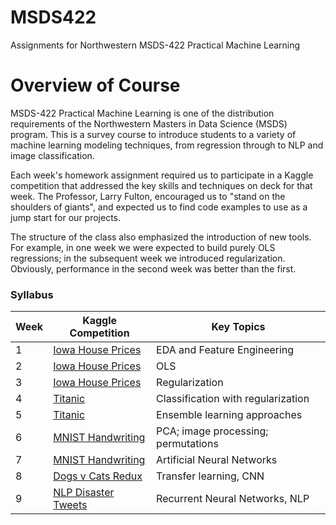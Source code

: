 # MSDS422
Assignments for Northwestern MSDS-422 Practical Machine Learning

# Overview of Course
MSDS-422 Practical Machine Learning is one of the distribution requirements of the Northwestern Masters in Data Science (MSDS) program.  This is a survey course to introduce students to a variety of machine learning modeling techniques, from regression through to NLP and image classification.

Each week's homework assignment required us to participate in a Kaggle competition that addressed the key skills and techniques on deck for that week.  The Professor, Larry Fulton, encouraged us to "stand on the shoulders of giants", and expected us to find code examples to use as a jump start for our projects.

The structure of the class also emphasized the introduction of new tools.  For example, in one week we were expected to build purely OLS regressions; in the subsequent week we introduced regularization.  Obviously, performance in the second week was better than the first.

### Syllabus

| Week | Kaggle Competition                                                                                                                                                | Key Topics                          |
| ---- | ----------------------------------------------------------------------------------------------------------------------------------------------------------------- | ----------------------------------- |
| 1    | [Iowa House Prices](https://www.kaggle.com/c/house-prices-advanced-regression-techniques)                                                                         | EDA and Feature Engineering         |
| 2    | [Iowa House Prices](https://www.kaggle.com/c/house-prices-advanced-regression-techniques)                                                                         | OLS                                 |
| 3    | [](https://www.kaggle.com/c/house-prices-advanced-regression-techniques)[Iowa House Prices](https://www.kaggle.com/c/house-prices-advanced-regression-techniques) | Regularization                      |
| 4    | [Titanic](https://www.kaggle.com/c/titanic)                                                                                                                       | Classification with regularization  |
| 5    | [Titanic](https://www.kaggle.com/c/titanic)                                                                                                                       | Ensemble learning approaches        |
| 6    | [MNIST Handwriting](https://www.kaggle.com/c/digit-recognizer)                                                                                                    | PCA; image processing; permutations |
| 7    | [MNIST Handwriting](https://www.kaggle.com/c/digit-recognizer)                                                                                                    | Artificial Neural Networks          |
| 8    | [Dogs v Cats Redux](https://www.kaggle.com/c/dogs-vs-cats-redux-kernels-edition)                                                                                  | Transfer learning, CNN              |
| 9    | [NLP Disaster Tweets](https://www.kaggle.com/c/nlp-getting-started/notebooks)                                                                                     | Recurrent Neural Networks, NLP      |
